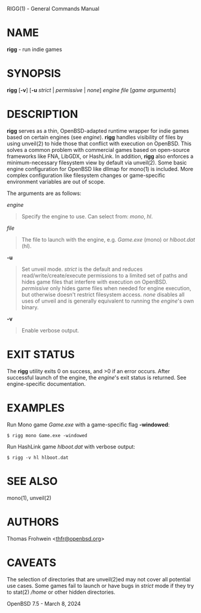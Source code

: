RIGG(1) - General Commands Manual

# NAME

**rigg** - run indie games

# SYNOPSIS

**rigg**
\[**-v**]
\[**-u**&nbsp;*strict*&nbsp;|&nbsp;*permissive*&nbsp;|&nbsp;*none*]
*engine*
*file*
\[*game&nbsp;arguments*]

# DESCRIPTION

**rigg**
serves as a thin,
OpenBSD-adapted runtime wrapper for indie games based on certain engines
(see
*engine*).
**rigg**
handles visibility of files by using
unveil(2)
to hide those that conflict with execution on
OpenBSD.
This solves a common problem with commercial games based on open-source
frameworks like FNA, LibGDX, or HashLink.
In addition,
**rigg**
also enforces a minimum-necessary filesystem view by default via
unveil(2).
Some basic engine configuration for
OpenBSD
like dllmap for
mono(1)
is included. More complex configuration like filesystem changes or
game-specific environment variables are out of scope.

The arguments are as follows:

*engine*

> Specify the engine to use.
> Can select from:
> *mono*,
> *hl*.

*file*

> The file to launch with the engine, e.g.
> *Game.exe*
> (mono)
> or
> *hlboot.dat*
> (hl).

**-u**

> Set unveil mode.
> *strict*
> is the default and reduces read/write/create/execute permissions to a limited
> set of paths and hides game files that interfere with execution on
> OpenBSD.
> *permissive*
> only hides game files when needed for engine execution, but otherwise doesn't
> restrict filesystem access.
> *none*
> disables all uses of unveil and is generally equivalent to running the
> *engine*'s
> own binary.

**-v**

> Enable verbose output.

# EXIT STATUS

The **rigg** utility exits&#160;0 on success, and&#160;&gt;0 if an error occurs.
After successful launch of the engine, the
*engine*'s
exit status is returned.
See engine-specific documentation.

# EXAMPLES

Run Mono game
*Game.exe*
with a game-specific flag
**-windowed**:

	$ rigg mono Game.exe -windowed

Run HashLink game
*hlboot.dat*
with verbose output:

	$ rigg -v hl hlboot.dat

# SEE ALSO

mono(1),
unveil(2)

# AUTHORS

Thomas Frohwein &lt;[thfr@openbsd.org](mailto:thfr@openbsd.org)&gt;

# CAVEATS

The selection of directories that are
unveil(2)ed
may not cover all potential use cases.
Some games fail to launch or have bugs in
*strict*
mode if they try to
stat(2)
*/home*
or other hidden directories.

OpenBSD 7.5 - March 8, 2024
